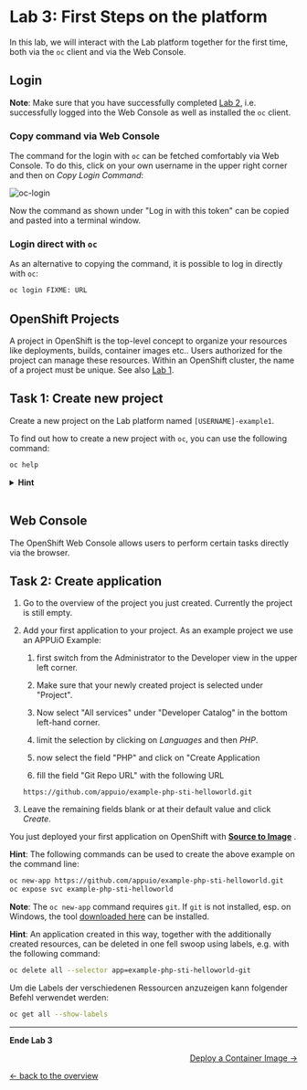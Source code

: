 # Lab 3: First Steps on the platform

In this lab, we will interact with the Lab platform together for the first time, both via the `oc` client and via the Web Console.


## Login

__Note__:
Make sure that you have successfully completed [Lab 2](02_cli.md), i.e. successfully logged into the Web Console as well as installed the `oc` client.

### Copy command via Web Console

The command for the login with `oc` can be fetched comfortably via Web Console.
To do this, click on your own username in the upper right corner and then on _Copy Login Command_:

![oc-login](../images/lab_03_login.png)

Now the command as shown under "Log in with this token" can be copied and pasted into a terminal window.

### Login direct with `oc`

As an alternative to copying the command, it is possible to log in directly with `oc`:

```bash
oc login FIXME: URL
```


## OpenShift Projects

A project in OpenShift is the top-level concept to organize your resources like deployments, builds, container images etc..
Users authorized for the project can manage these resources.
Within an OpenShift cluster, the name of a project must be unique.
See also [Lab 1](01_quicktour.md).


## Task 1: Create new project

Create a new project on the Lab platform named `[USERNAME]-example1`.

To find out how to create a new project with `oc`, you can use the following command:

```bash
oc help
```

<details><summary><b>Hint</b></summary>oc new-project [USERNAME]-example1</details><br/>


## Web Console

The OpenShift Web Console allows users to perform certain tasks directly via the browser.


## Task 2: Create application

1. Go to the overview of the project you just created. Currently the project is still empty.

1. Add your first application to your project. As an example project we use an APPUiO Example:

   1. first switch from the Administrator to the Developer view in the upper left corner.

   1. Make sure that your newly created project is selected under "Project".

   1. Now select "All services" under "Developer Catalog" in the bottom left-hand corner.

   1. limit the selection by clicking on _Languages_ and then _PHP_.

   1. now select the field "PHP" and click on "Create Application

   1. fill the field "Git Repo URL" with the following URL

   ```
   https://github.com/appuio/example-php-sti-helloworld.git
   ```

1. Leave the remaining fields blank or at their default value and click _Create_.

You just deployed your first application on OpenShift with __[Source to Image](https://docs.openshift.com/container-platform/latest/cicd/builds/build-strategies.html#builds-strategy-s2i-build_build-strategies)__ .

__Hint__:
The following commands can be used to create the above example on the command line:

```bash
oc new-app https://github.com/appuio/example-php-sti-helloworld.git
oc expose svc example-php-sti-helloworld
```

__Note__:
The `oc new-app` command requires `git`.
If `git` is not installed, esp. on Windows, the tool [downloaded here](https://git-scm.com/download/win) can be installed.

__Hint__:
An application created in this way, together with the additionally created resources, can be deleted in one fell swoop using labels, e.g. with the following command:

```bash
oc delete all --selector app=example-php-sti-helloworld-git
```

Um die Labels der verschiedenen Ressourcen anzuzeigen kann folgender Befehl verwendet werden:

```bash
oc get all --show-labels
```

---

__Ende Lab 3__

<p width="100px" align="right"><a href="04_deploy_dockerimage.md">Deploy a Container Image →</a></p>

[← back to the overview](../README.md)
